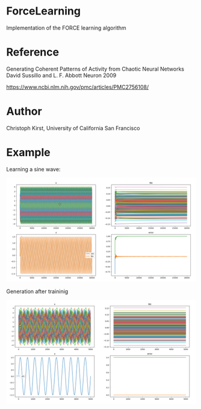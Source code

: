  
# ForceLearning
Implementation of the FORCE learning algorithm

# Reference
Generating Coherent Patterns of Activity from Chaotic Neural Networks
David Sussillo and L. F. Abbott
Neuron 2009

https://www.ncbi.nlm.nih.gov/pmc/articles/PMC2756108/


# Author
Christoph Kirst, University of California San Francisco

# Example

Learning a sine wave:

![Training](training.png) 

Generation after traininig

![Generation](generation.png) 

